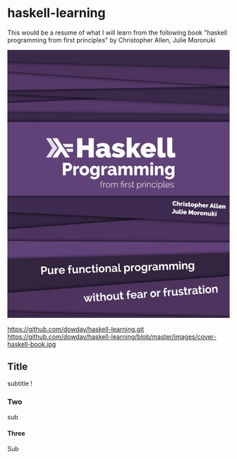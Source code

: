 # haskell-learning
This would be a resume of what I will learn from the following book "haskell programming from first principles" by Christopher Allen, Julie Moronuki 

![alt text](https://github.com/dowday/haskell-learning/blob/master/images/cover-haskell-book.jpg "Logo Title Text 1")

https://github.com/dowday/haskell-learning.git
https://github.com/dowday/haskell-learning/blob/master/images/cover-haskell-book.jpg
## Title
subtitle !
### Two
sub

#### Three
Sub
